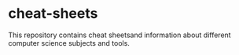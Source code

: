 # cheat-sheets
This repository contains cheat sheetsand information about different computer science subjects and tools.
